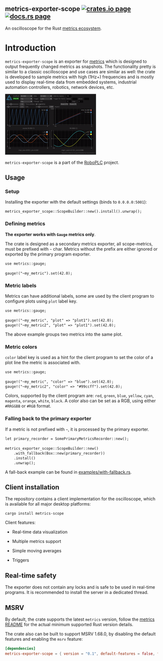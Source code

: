 <h2>
  metrics-exporter-scope
  <a href="https://crates.io/crates/metrics-exporter-scope"><img alt="crates.io page" src="https://img.shields.io/crates/v/metrics-exporter-scope.svg"></img></a>
  <a href="https://docs.rs/metrics-exporter-scope"><img alt="docs.rs page" src="https://docs.rs/metrics-exporter-scope/badge.svg"></img></a>
</h2>

An oscilloscope for the Rust [metrics
ecosystem](https://github.com/metrics-rs/metrics).

# Introduction

`metrics-exporter-scope` is an exporter for
[metrics](https://crates.io/crates/metrics) which is designed to output
frequently changed metrics as snapshots. The functionality pretty is similar to
a classic oscilloscope and use cases are similar as well: the crate is
developed to sample metrics with high (1Hz+) frequencies and is mostly used to
display real-time data from embedded systems, industrial automation
controllers, robotics, network devices, etc.

<img src="https://raw.githubusercontent.com/roboplc/metrics-exporter-scope/main/scope.gif"
width="300" />

`metrics-exporter-scope` is a part of the [RoboPLC](https://roboplc.com)
project.

## Usage

### Setup

Installing the exporter with the default settings (binds to `0.0.0.0:5001`):

```rust,no_run
metrics_exporter_scope::ScopeBuilder::new().install().unwrap();
```

### Defining metrics

**The exporter works with `Gauge` metrics only**.

The crate is designed as a secondary metrics exporter, all scope-metrics, must
be prefixed with `~` char. Metrics without the prefix are either ignored or
exported by the primary program exporter.

```rust,no_run
use metrics::gauge;

gauge!("~my_metric").set(42.0);
```

### Metric labels

Metrics can have additional labels, some are used by the client program to
configure plots using `plot` label key.

```rust,no_run
use metrics::gauge;

gauge!("~my_metric", "plot" => "plot1").set(42.0);
gauge!("~my_metric2", "plot" => "plot1").set(42.0);
```

The above example groups two metrics into the same plot.

### Metric colors

`color` label key is used as a hint for the client program to set the color of
a plot line the metric is associated with.

```rust,no_run
use metrics::gauge;

gauge!("~my_metric", "color" => "blue").set(42.0);
gauge!("~my_metric2", "color" => "#99ccff").set(42.0);
```

Colors, supported by the client program are: `red`, `green`, `blue`, `yellow`,
`cyan`, `magenta`, `orange`, `white`, `black`. A color also can be set as a
RGB, using either `#RRGGBB` or `#RGB` format.

### Falling back to the primary exporter

If a metric is not prefixed with `~`, it is processed by the primary exporter.

```rust,ignore
let primary_recorder = SomePrimaryMetricsRecorder::new();

metrics_exporter_scope::ScopeBuilder::new()
    .with_fallback(Box::new(primary_recorder))
    .install()
    .unwrap();
```

A fall-back example can be found in
[examples/with-fallback.rs](https://github.com/roboplc/metrics-exporter-scope/blob/main/examples/with-fallback.rs).

## Client installation

The repository contains a client implementation for the oscilloscope, which is
available for all major desktop platforms:

```
cargo install metrics-scope
```

Client features:

* Real-time data visualization

* Multiple metrics support

* Simple moving averages

* Triggers

## Real-time safety

The exporter does not contain any locks and is safe to be used in real-time
programs. It is recommended to install the server in a dedicated thread.

## MSRV

By default, the crate supports the latest `metrics` version, follow the
[metrics README](https://github.com/metrics-rs/metrics) for the actual minimum
supported Rust version details.

The crate also can be built to support MSRV 1.68.0, by disabling the default
features and enabling the `msrv` feature:

```toml
[dependencies]
metrics-exporter-scope = { version = "0.1", default-features = false, features = ["msrv"] }
```
